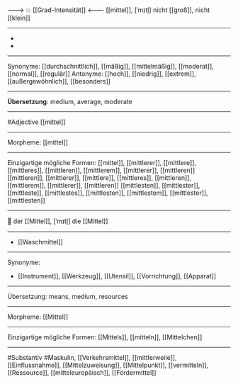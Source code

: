 ---> 💥 [[Grad-Intensität]] <---
[[mittel]], [ˈmɪtl̩]
nicht [[groß]], nicht [[klein]]

---
-
-

---
Synonyme: [[durchschnittlich]], [[mäßig]], [[mittelmäßig]], [[moderat]], [[normal]], [[regulär]]
Antonyme: [[hoch]], [[niedrig]], [[extrem]], [[außergewöhnlich]], [[besonders]]

---
**Übersetzung**:
medium, average, moderate

---
#Adjective [[mittel]]

---
Morpheme:
[[mittel]]

---


Einzigartige mögliche Formen: 
[[mittel]], [[mittlerer]], [[mittlere]], [[mittleres]], [[mittleren]], [[mittlerem]], [[mittlerer]], [[mittleren]]
[[mittleren]], [[mittlerer]], [[mittlere]], [[mittleres]], [[mittleren]], [[mittlerem]], [[mittlerer]], [[mittleren]]
[[mittlesten]], [[mittlester]], [[mittleste]], [[mittlestes]], [[mittlesten]], [[mittlestem]], [[mittlester]], [[mittlesten]]



---

🔵 der [[Mittel]], [ˈmɪtl̩]
die [[Mittel]]


---
- [[Waschmittel]]

---
Synonyme:
- [[Instrument]], [[Werkzeug]], [[Utensil]], [[Vorrichtung]], [[Apparat]]

---
Übersetzung: means, medium, resources

---
Morpheme:
[[Mittel]]

---
Einzigartige mögliche Formen: [[Mittels]], [[mitteln]], [[Mittelchen]]

---
#Substantiv #Maskulin, [[Verkehrsmittel]], [[mittlerweile]], [[Einflussnahme]], [[Mittelzuweisung]], [[Mittelpunkt]], [[vermitteln]], [[Ressource]], [[mitteleuropäisch]], [[Fördermittel]]